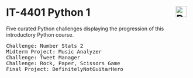 # IT-4401 Python 1 <img align="right" alt="Python" width="30px" style="padding-right:10px;" src="https://cdn.jsdelivr.net/gh/devicons/devicon/icons/python/python-plain.svg" />

Five curated Python challenges displaying the progression of this introductory Python course.

<pre>
Challenge: Number Stats 2
Midterm Project: Music Analyzer
Challenge: Tweet Manager
Challenge: Rock, Paper, Scissors Game
Final Project: DefinitelyNotGuitarHero
</pre>
